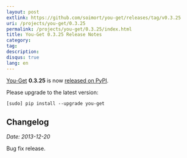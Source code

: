 ```yaml
---
layout: post
extlink: https://github.com/soimort/you-get/releases/tag/v0.3.25
uri: /projects/you-get/0.3.25
permalink: /projects/you-get/0.3.25/index.html
title: You-Get 0.3.25 Release Notes
category:
tag:
description:
disqus: true
lang: en
---
```


[You-Get](http://www.soimort.org/you-get) __0.3.25__ is now [released on PyPI](http://pypi.python.org/pypi/you-get/0.3.25).

Please upgrade to the latest version:

    [sudo] pip install --upgrade you-get

## Changelog

*Date: 2013-12-20*

Bug fix release.
